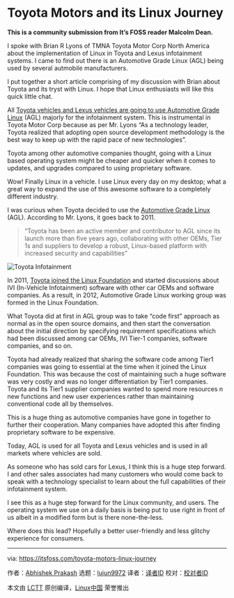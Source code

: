 [#]: collector: (lujun9972)
[#]: translator: ( )
[#]: reviewer: ( )
[#]: publisher: ( )
[#]: url: ( )
[#]: subject: (Toyota Motors and its Linux Journey)
[#]: via: (https://itsfoss.com/toyota-motors-linux-journey)
[#]: author: (Abhishek Prakash https://itsfoss.com/author/abhishek/)

Toyota Motors and its Linux Journey
======

**This is a community submission from It’s FOSS reader Malcolm Dean.**

I spoke with Brian R Lyons of TMNA Toyota Motor Corp North America about the implementation of Linux in Toyota and Lexus infotainment systems. I came to find out there is an Automotive Grade Linux (AGL) being used by several autmobile manufacturers.

I put together a short article comprising of my discussion with Brian about Toyota and its tryst with Linux. I hope that Linux enthusiasts will like this quick little chat.

All [Toyota vehicles and Lexus vehicles are going to use Automotive Grade Linux][1] (AGL) majorly for the infotainment system. This is instrumental in Toyota Motor Corp because as per Mr. Lyons “As a technology leader, Toyota realized that adopting open source development methodology is the best way to keep up with the rapid pace of new technologies”.

Toyota among other automotive companies thought, going with a Linux based operating system might be cheaper and quicker when it comes to updates, and upgrades compared to using proprietary software.

Wow! Finally Linux in a vehicle. I use Linux every day on my desktop; what a great way to expand the use of this awesome software to a completely different industry.

I was curious when Toyota decided to use the [Automotive Grade Linux][2] (AGL). According to Mr. Lyons, it goes back to 2011.

> “Toyota has been an active member and contributor to AGL since its launch more than five years ago, collaborating with other OEMs, Tier 1s and suppliers to develop a robust, Linux-based platform with increased security and capabilities”

![Toyota Infotainment][3]

In 2011, [Toyota joined the Linux Foundation][4] and started discussions about IVI (In-Vehicle Infotainment) software with other car OEMs and software companies. As a result, in 2012, Automotive Grade Linux working group was formed in the Linux Foundation.

What Toyota did at first in AGL group was to take “code first” approach as normal as in the open source domains, and then start the conversation about the initial direction by specifying requirement specifications which had been discussed among car OEMs, IVI Tier-1 companies, software companies, and so on.

Toyota had already realized that sharing the software code among Tier1 companies was going to essential at the time when it joined the Linux Foundation. This was because the cost of maintaining such a huge software was very costly and was no longer differentiation by Tier1 companies. Toyota and its Tier1 supplier companies wanted to spend more resources n new functions and new user experiences rather than maintaining conventional code all by themselves.

This is a huge thing as automotive companies have gone in together to further their cooperation. Many companies have adopted this after finding proprietary software to be expensive.

Today, AGL is used for all Toyota and Lexus vehicles and is used in all markets where vehicles are sold.

As someone who has sold cars for Lexus, I think this is a huge step forward. I and other sales associates had many customers who would come back to speak with a technology specialist to learn about the full capabilities of their infotainment system.

I see this as a huge step forward for the Linux community, and users. The operating system we use on a daily basis is being put to use right in front of us albeit in a modified form but is there none-the-less.

Where does this lead? Hopefully a better user-friendly and less glitchy experience for consumers.


--------------------------------------------------------------------------------

via: https://itsfoss.com/toyota-motors-linux-journey

作者：[Abhishek Prakash][a]
选题：[lujun9972][b]
译者：[译者ID](https://github.com/译者ID)
校对：[校对者ID](https://github.com/校对者ID)

本文由 [LCTT](https://github.com/LCTT/TranslateProject) 原创编译，[Linux中国](https://linux.cn/) 荣誉推出

[a]: https://itsfoss.com/author/abhishek/
[b]: https://github.com/lujun9972
[1]: https://www.linuxfoundation.org/press-release/2018/01/automotive-grade-linux-hits-road-globally-toyota-amazon-alexa-joins-agl-support-voice-recognition/
[2]: https://www.automotivelinux.org/
[3]: https://i2.wp.com/itsfoss.com/wp-content/uploads/2019/01/toyota-interiors.jpg?resize=800%2C450&ssl=1
[4]: https://www.linuxfoundation.org/press-release/2011/07/toyota-joins-linux-foundation/
